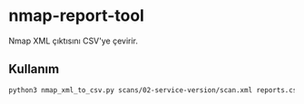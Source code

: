 # nmap-report-tool
Nmap XML çıktısını CSV'ye çevirir.

## Kullanım
```bash
python3 nmap_xml_to_csv.py scans/02-service-version/scan.xml reports.csv
